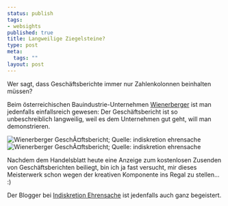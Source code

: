 ```yaml
--- 
status: publish
tags: 
- websights
published: true
title: Langweilige Ziegelsteine?
type: post
meta: 
  tags: ""
layout: post
---
```

Wer sagt, dass Geschäftsberichte immer nur Zahlenkolonnen beinhalten müssen?

Beim österreichischen Bauindustrie-Unternehmen <a href="http://www.wienerberger.de/">Wienerberger</a> ist man jedenfalls einfallsreich gewesen: Der Geschäftsbericht ist so unbeschreiblich langweilig, weil es dem Unternehmen gut geht, will man demonstrieren.

<img src='http://fredericiana.de/uploads/050502wienerberger1.jpg' alt='Wienerberger Gesch&Atilde;&curren;ftsbericht; Quelle: indiskretion ehrensache' />&nbsp;&nbsp;<img src='http://fredericiana.de/uploads/050502wienerberger2.jpg' alt='Wienerberger Gesch&Atilde;&curren;ftsbericht; Quelle: indiskretion ehrensache' />

Nachdem dem Handelsblatt heute eine Anzeige zum kostenlosen Zusenden von Geschäftsberichten beiliegt, bin ich ja fast versucht, mir dieses Meisterwerk schon wegen der kreativen Komponente ins Regal zu stellen... :)

Der Blogger bei <a href="http://blog.handelsblatt.de/indiskretion/eintrag.php?id=154">Indiskretion Ehrensache</a> ist jedenfalls auch ganz begeistert.
